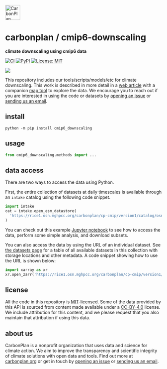 <p align="left" >
<a href='https://carbonplan.org'>
<picture>
  <source media="(prefers-color-scheme: dark)" srcset="https://carbonplan-assets.s3.amazonaws.com/monogram/light-small.png">
  <img alt="CarbonPlan monogram." height="48" src="https://carbonplan-assets.s3.amazonaws.com/monogram/dark-small.png">
</picture>
</a>
</p>

# carbonplan / cmip6-downscaling

**climate downscaling using cmip6 data**

[![CI](https://github.com/carbonplan/cmip6-downscaling/actions/workflows/main.yaml/badge.svg)](https://github.com/carbonplan/cmip6-downscaling/actions/workflows/main.yaml)
[![PyPI](https://img.shields.io/pypi/v/cmip6-downscaling)](https://pypi.org/project/cmip6-downscaling)
[![License: MIT](https://img.shields.io/badge/License-MIT-blue.svg)](https://opensource.org/licenses/MIT)

<img
src='https://images.carbonplan.org/highlights/cmip6-downscaling-dark.png'
/>

This repository includes our tools/scripts/models/etc for climate downscaling. This work is described in more detail in a [web article](https://carbonplan.org/research/cmip6-downscaling-explainer) with
a companion [map tool](https://carbonplan.org/research/cmip6-downscaling) to explore the data. We encourage you to reach out if you are interested in using the code or datasets by [opening an issue](https://github.com/carbonplan/cmip6-downscaling/issues/new) or [sending us an email](mailto:hello@carbonplan.org).

## install

```shell
python -m pip install cmip6_downscaling
```

## usage

```python
from cmip6_downscaling.methods import ...
```

## data access

There are two ways to access the data using Python.

First, the entire collection of datasets at daily timescales is available through an `intake` catalog using the following code snippet.

```python
import intake
cat = intake.open_esm_datastore(
  'https://rice1.osn.mghpcc.org/carbonplan/cp-cmip/version1/catalog/osn-rechunked-global-downscaled-cmip6.json'
)
```

You can check out this example [Jupyter notebook](https://github.com/carbonplan/cmip6-downscaling/blob/main/notebooks/accessing_data_example.ipynb) to see how to access the data, perform some simple analysis, and download subsets.

You can also access the data by using the URL of an individual dataset. See [the datasets page](https://github.com/carbonplan/cmip6-downscaling/blob/main/datasets.md) for a table of all available datasets in this collection with storage locations and other metadata. A code snippet showing how to use the URL is shown below:

````python
import xarray as xr
xr.open_zarr('https://rice1.osn.mghpcc.org/carbonplan/cp-cmip/version1/rechunked_data/DeepSD/ScenarioMIP.CCCma.CanESM5.ssp245.r1i1p1f1.day.DeepSD.pr.zarr',chunks={})
````

## license

All the code in this repository is [MIT](https://choosealicense.com/licenses/mit/)-licensed. Some of the data provided by this API is sourced from content made available under a [CC-BY-4.0](https://choosealicense.com/licenses/cc-by-4.0/) license. We include attribution for this content, and we please request that you also maintain that attribution if using this data.

## about us

CarbonPlan is a nonprofit organization that uses data and science for climate action. We aim to improve the transparency and scientific integrity of climate solutions with open data and tools. Find out more at [carbonplan.org](https://carbonplan.org/) or get in touch by [opening an issue](https://github.com/carbonplan/cmip6-downscaling/issues/new) or [sending us an email](mailto:hello@carbonplan.org).
